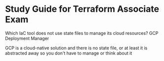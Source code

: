 <h1>Study Guide for Terraform Associate Exam</h1>

Which IaC tool does not use state files to manage its cloud resources? GCP Deployment Manager

GCP is a cloud-native solution and there is no state file, or at least it is abstracted away so you don't have to manage or think about it




